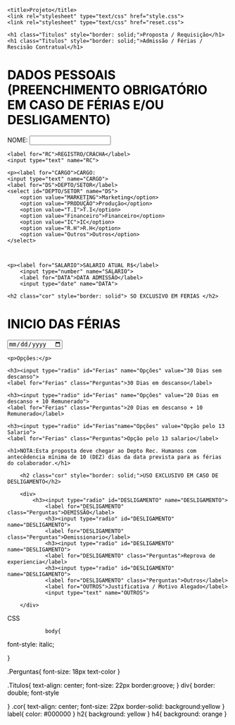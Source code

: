 <!DOCTYPE html>

<html>

<head>


	<title>Projeto</title>
	<link rel="stylesheet" type="text/css" href="style.css">
	<link rel="stylesheet" type="text/css" href="reset.css">

</head>

<body text="#000000">

	<h1 class="Titulos" style="border: solid;">Proposta / Requisição</h1>
	<h1 class="Titulos" style="border: solid;">Admissão / Férias / Rescisão Contratual</h1>

<div>
	<h1 class="Perguntas">DADOS PESSOAIS (PREENCHIMENTO OBRIGATÓRIO EM CASO DE FÉRIAS E/OU DESLIGAMENTO)</h1>
	<label for="NOME">NOME: </label>
	<input type="text" name="NOME">

	<label for="RC">REGISTRO/CRÁCHA</label>
	<input type="text" name="RC">

	<p><label for="CARGO">CARGO:
	<input type="text" name="CARGO">
	<label for="DS">DEPTO/SETOR</label>
	<select id="DEPTO/SETOR" name="DS">
		<option value="MARKETING">Marketing</option>
		<option value="PRODUÇÃO">Produção</option>
		<option value="T.I">T.I</option>
		<option value="Financeiro">Financeiro</option>
		<option value="IC">IC</option>
		<option value="R.H">R.H</option>
		<option value="Outros">Outros</option>
	</select>



	<p><label for="SALARIO">SALARIO ATUAL R$</label>
		<input type="number" name="SALARIO">
		<label for="DATA">DATA ADMISSÃO</label>
		<input type="date" name="DATA">
</div>

	<h2 class="cor" style="border: solid"> SO EXCLUSIVO EM FERIAS </h2>

<div>
		<h1 class="Perguntas"> INICIO DAS FÉRIAS</h1>
		<input type="date" name="Ferias">
	
	<p>Opções:</p>
	
	<h3><input type="radio" id="Ferias" name="Opções" value="30 Dias sem descanso">
	<label for="Ferias" class="Perguntas">30 Dias em descanso</label>
	
	<h3><input type="radio" id="Ferias" name="Opções" value="20 Dias em descanso + 10 Remunerado">
	<label for="Ferias" class="Perguntas">20 Dias em descanso + 10 Remunerado</label>

	<h3><input type="radio" id="Ferias"name="Opções" value="Opção pelo 13 Salario">
	<label for="Ferias" class="Perguntas">Opção pelo 13 salario</label>

	<h1>NOTA:Esta proposta deve chegar ao Depto Rec. Humanos com antecêdencia mínima de 10 (DEZ) dias da data prevista para as férias do colaborador.</h1>
</div>


		<h2 class="cor" style="border: solid;">USO EXCLUSIVO EM CASO DE DESLIGAMENTO</h2>

		<div>
			<h3><input type="radio" id="DESLIGAMENTO" name="DESLIGAMENTO">
				<label for="DESLIGAMENTO" class="Perguntas">DEMISSÃO</label>
				<h3><input type="radio" id="DESLIGAMENTO" name="DESLIGAMENTO">
				<label for="DESLIGAMENTO" class="Perguntas">Demissionario</label>
				<h3><input type="radio" id="DESLIGAMENTO" name="DESLIGAMENTO">
				<label for="DESLIGAMENTO" class="Perguntas">Reprova de experiencia</label>
				<h3><input type="radio" id="DESLIGAMENTO" name="DESLIGAMENTO">
				<label for="DESLIGAMENTO" class="Perguntas">Outros</label>
				<label for="OUTROS">Justificativa / Motivo Alegado</label>
				<input type="text" name="OUTROS">

		</div>
		
</body>
</html>



CSS
				
				body{
  font-style: italic;

}

.Perguntas{
	font-size: 18px
	text-color
}

.Titulos{
	text-align: center;
	font-size: 22px
	border:groove;
}
div{
border: double;
	font-style

}
.cor{
	text-align: center;
	font-size: 22px
	border-solid:
	background:yellow 
}
label{
	color: #000000
}
h2{
	background: yellow
}
h4{
	background: orange
}
